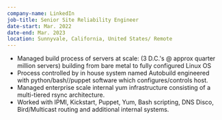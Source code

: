 ```yaml
---
company-name: LinkedIn 
job-title: Senior Site Reliability Engineer
date-start: Mar. 2022
date-end: Mar. 2023
location: Sunnyvale, California, United States/ Remote
---
```

* Managed build process of servers at scale: (3 D.C.'s @ approx quarter million servers) building from bare metal to fully configured Linux OS 
* Process controlled by in house system named Autobuild engineered with python/bash//puppet software which configures/controls host. 
* Managed enterprise scale internal yum infrastructure consisting of a multi-tiered rsync architecture.
* Worked with IPMI, Kickstart, Puppet, Yum, Bash scripting, DNS Disco, Bird/Multicast routing and additional internal systems.